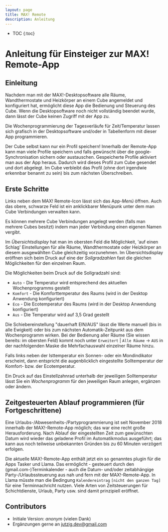 ```yaml
---
layout: page
title: MAX! Remote
description: Anleitung
---
```



* TOC
{:toc}

# Anleitung für Einsteiger zur MAX! Remote-App

## Einleitung

Nachdem man mit der MAX!-Desktopsoftware alle Räume,
Wandthermostate und Heizkörper an einem Cube angemeldet und
konfiguriert hat, ermöglicht diese App die Bedienung und Steuerung
des Cube. Wenn die Desktopsoftware noch nicht vollständig beendet
wurde, dann lässt der Cube keinen Zugriff mit der App zu.

Die Wochenprogrammierung der Tagesverläufe für Zeit/Temperatur
lassen sich grafisch in der Desktopsoftware und/oder in Tabellenform
mit dieser App programmieren.

Der Cube selbst kann nur ein Profil speichern! Innerhalb der
Remote-App kann man viele Profile speichern und falls gewünscht
über die google-Synchronisation sichern oder austauschen.
Gespeicherte Profile aktiviert man aus der App heraus. Dadurch wird
dieses Profil zum Cube gesendet und dort abgelegt. Im Cube verbleibt
das Profil (ohne dort irgendwie erkennbar benannt zu sein) bis zum
nächsten Überschreiben.

## Erste Schritte

Links neben dem MAX! Remote-Icon lässt sich das App-*Menü* öffnen.
Auch das obere, schwarze Feld ist ein anklickbarer Menüpunk unter
dem man Cube Verbindungen verwalten kann.

Es können mehrere Cube Verbindungen angelegt werden (falls man mehrere Cubes besitzt) indem man
jeder Verbindung einen eigenen Namen vergibt.

Im *Übersichtsdisplay* hat man im obersten Feld die Möglichkeit, 'auf
einen Schlag' Einstellungen für alle Räume, Wandthermostate oder
Heizkörper an diesem ausgewählten Cube gleichzeitig vorzunehmen.
Im Übersichtsdisplay eröffnen sich beim Druck auf eine der
*Sollgradzahlen* fast die gleichen Möglichkeiten für den einzelnen
Raum.

Die Möglichkeiten beim Druck auf die Sollgradzahl sind: 

 * `Auto` - Die Temperatur wird entsprechend des aktuellen Wochenprogramms gestellt 
 * `Komfort` - Die Komforttemperatur des Raums (wird in der Desktop Anwendung konfiguriert) 
 * `Eco` - Die Ecotemperatur des Raums (wird in der Desktop Anwendung konfiguriert)
 * `Aus` - Die Temperatur wird auf 3,5 Grad gestellt

Die Schiebereinstellung "dauerhaft EIN/AUS" lässt die Werte manuell (bis
in alle Ewigkeit) oder bis zum nächsten Automatik-Zeitpunkt aus dem
Wochenprogramm wirken.
Bei der Bedienung aller Räume (Sie wissen bereits: im obersten Feld)
kommt noch unter `Erweitert` | `Alle Räume` -> `AUS` in der nachfolgenden Maske die Mehrfachauswahl einzelner Räume hinzu.

Falls links neben der Isttemperatur ein Sonnen- oder ein Mondindikator erscheint, dann entspricht die augenblicklich eingestellte Solltemperatur der Komfort- bzw. der Ecotemperatur.

Ein Druck auf das Einstellzahnrad unterhalb der jeweiligen
Solltemperatur lässt Sie ein *Wochenprogramm* für den jeweiligen
Raum anlegen, ergänzen oder ändern.

## Zeitgesteuerten Ablauf programmieren (für Fortgeschrittene)


Eine Urlaubs-/Abwesenheits-/Partyprogrammierung ist seit November 2018 innerhalb der MAX!-Remote-App 
möglich; das war eine recht große Herausforderung. 
Nach Ablauf der eingestellten Zeit zum gewünschten Datum wird wieder das geladene Profil 
im Automatikmodus ausgeführt; das kann aus noch teilweise unbekannten Gründen bis zu 60 Minuten verzögert erfolgen. 


Die aktuelle MAX!-Remote-App enthält jetzt ein so genanntes plugin für die Apps Tasker und Llama. Das
ermöglicht - gesteuert durch den (gmail.com-)Terminkalender - auch
die Datum- und/oder zeitabhängige Party-/Urlaubssteuerung aus nah
und fern mit der MAX!-Remote-App. In Llama müsste man die
Bedingung `Kalendereintrag` `[nicht den ganzen Tag]` für eine
Terminnachricht nutzen. Viele Arten von Zeitsteuerungen für
Schichtdienste, Urlaub, Party usw. sind damit prinzipiell eröffnet.


## Contributors

 * Initiale Version: *anonym* (vielen Dank)
 * Ergänzungen gerne an jutzig.dev@gmail.com